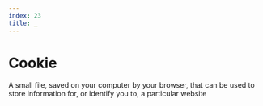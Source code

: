 ```yaml
---
index: 23
title: _
---
```

# Cookie

A small file, saved on your computer by your browser, that can be used to store information for, or identify you to, a particular website